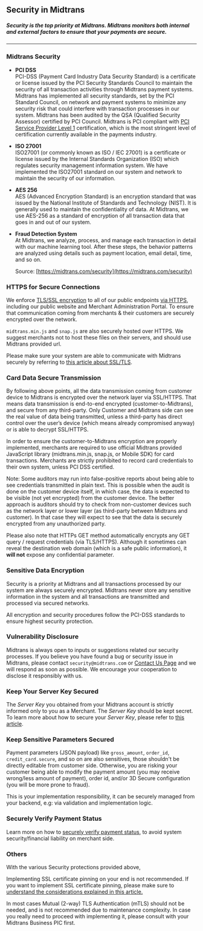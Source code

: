 ## Security in Midtrans

##### *Security is the top priority at Midtrans. Midtrans monitors both internal and external factors to ensure that your payments are secure.*
------------------

### Midtrans Security

- **PCI DSS**<br>
  PCI-DSS (Payment Card Industry Data Security Standard) is a certificate or license issued by the PCI Security Standards Council to maintain the security of all transaction activities through Midtrans payment systems. Midtrans has implemented all security standards, set by the PCI Standard Council, on network and payment systems to minimize any security risk that could interfere with transaction processes in our system.
  Midtrans has been audited by the QSA (Qualified Security Assessor) certified by PCI Council. Midtrans is PCI compliant with [PCI Service Provider Level 1](http://www.visa.com/splisting/searchGrsp.do?companyNameCriteria=midtrans) certification, which is the most stringent level of certification currently available in the payments industry.

- **ISO 27001**<br>
  ISO27001 (or commonly known as ISO / IEC 27001) is a certificate or license issued by the Internal Standards Organization (ISO) which regulates security management information system. 
  We have implemented the ISO27001 standard on our system and network to maintain the security of our information.

- **AES 256**<br>
  AES (Advanced Encryption Standard) is an encryption standard that was issued by the National Institute of Standards and Technology (NIST). It is generally used to maintain the confidentiality of data. 
  At Midtrans, we use AES-256 as a standard of encryption of all transaction data that goes in and out of our system.

- **Fraud Detection System**<br>At Midtrans, we analyze, process, and manage each transaction in detail with our machine learning tool. After these steps, the behavior patterns are analyzed using details such as payment location, email detail, time, and so on.

  Source: [https://midtrans.com/security](https://midtrans.com/security)

### HTTPS for Secure Connections

We enforce [TLS/SSL encryption](https://www.cloudflare.com/learning/ssl/what-is-ssl/) to all of our public endpoints [via HTTPS](https://www.cloudflare.com/learning/ssl/what-is-https/), including our public website and Merchant Administration Portal. To ensure that communication coming from merchants & their customers are securely encrypted over the network.

`midtrans.min.js` and `snap.js` are also securely hosted over HTTPS. We suggest merchants not to host these files on their servers, and should use Midtrans provided url.

Please make sure your system are able to communicate with Midtrans securely by referring to [this article about SSL/TLS](https://midtrans.com/id/blog/time-to-upgrade-to-tls-version-1-2).

### Card Data Secure Transmission

By following above points, all the data transmission coming from customer device to Midtrans is encrypted over the network layer via SSL/HTTPS. That means data transmission is end-to-end encrypted (customer-to-Midtrans), and secure from any third-party. Only Customer and Midtrans side can see the real value of data being transmitted, unless a third-party has direct control over the user’s device (which means already compromised anyway) or is able to decrypt SSL/HTTPS.

In order to ensure the customer-to-Midtrans encryption are properly implemented, merchants are required to use official Midtrans provided JavaScript library (midtrans.min.js, snap.js, or Mobile SDK) for card transactions. Merchants are strictly prohibited to record card credentials to their own system, unless PCI DSS certified. 

Note: Some auditors may run into false-positive reports about being able to see credentials transmitted in plain text. This is possible when the audit is done on the customer device itself, in which case, the data is expected to be visible (not yet encrypted) from the customer device. The better approach is auditors should try to check from non-customer devices such as the network layer or lower layer (as third-party between Midtrans and customer). In that case they will expect to see that the data is securely encrypted from any unauthorized party.

Please also note that HTTPs GET method automatically encrypts any GET query / request credentials (via TLS/HTTPS). Although it sometimes can reveal the destination web domain (which is a safe public information), it **will not** expose any confidential parameter.

### Sensitive Data Encryption

Security is a priority at Midtrans and all transactions processed by our system are always securely encrypted. Midtrans never store any sensitive information in the system and all transactions are transmitted and processed via secured networks.

All encryption and security procedures follow the PCI-DSS standards to ensure highest security protection.

### Vulnerability Disclosure

Midtrans is always open to inputs or suggestions related our security processes. If you believe you have found a bug or security issue in Midtrans, please contact `security@midtrans.com` or [Contact Us Page](https://midtrans.com/contact-us) and we will respond as soon as possible. We encourage your cooperation to disclose it responsibly with us.

### Keep Your Server Key Secured

The *Server Key* you obtained from your Midtrans account is strictly informed only to you as a Merchant. The *Server Key* should be kept secret. To learn more about how to secure your *Server Key*, please refer to [this article](https://midtrans.com/id/blog/bagaimana-cara-menyimpan-server-key-dengan-aman).

### Keep Sensitive Parameters Secured
Payment parameters (JSON payload) like `gross_amount`, `order_id`, `credit_card.secure`, and so on are also sensitives, those shouldn't be directly editable from customer side. Otherwise, you are risking your customer being able to modify the payment amount (you may receive wrong/less amount of payment), order id, and/or 3D Secure configuration (you will be more prone to fraud).

This is your implementation responsibility, it can be securely managed from your backend, e.g: via validation and implementation logic.

### Securely Verify Payment Status
Learn more on how to [securely verify payment status](/en/after-payment/http-notification.md#verifying-notification-authenticity), to avoid system security/financial liability on merchant side.

### Others
With the various Security protections provided above,

Implementing SSL certificate pinning on your end is not recommended. If you want to implement SSL certificate pinning, please make sure to [understand the considerations explained in this article.](/en/other/faq/technical.md#what-should-be-considered-when-merchant-want-to-do-ssl-certificate-pinning)

In most cases Mutual (2-way) TLS Authentication (mTLS) should not be needed, and is not recommended due to maintenance complexity. In case you really need to proceed with implementing it, please consult with your Midtrans Business PIC first. 